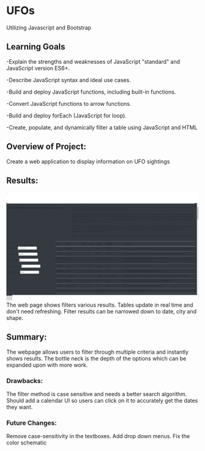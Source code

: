 # UFOs
Utilizing Javascript and Bootstrap

## Learning Goals
-Explain the strengths and weaknesses of JavaScript "standard" and JavaScript version ES6+.

-Describe JavaScript syntax and ideal use cases.

-Build and deploy JavaScript functions, including built-in functions.

-Convert JavaScript functions to arrow functions.

-Build and deploy forEach (JavaScript for loop).

-Create, populate, and dynamically filter a table using JavaScript and HTML

## Overview of Project: 
Create a web application to display information on UFO sightings 
## Results: 
![alt text](https://github.com/kajev/UFOs/blob/main/static/images/Image_1.png)
The web page shows filters various results. Tables update in real time and don't need refreshing.
Filter results can be narrowed down to date, city and shape.
## Summary: 
The webpage allows users to filter through multiple criteria and instantly shows results. The bottle neck is the depth of the options which can be expanded upon with more work.
### Drawbacks: 
The filter method is case sensitive and needs a better search algorithm. Should add a calendar UI so users can click on it to accurately get the dates they want.
### Future Changes: 
Remove case-sensitivity in the textboxes. Add drop down menus. Fix the color schematic
